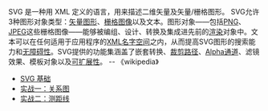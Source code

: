 SVG 是一种用 XML 定义的语言，用来描述二维矢量及矢量/栅格图形。 SVG允许3种图形对象类型：[矢量图形](https://wikipedia.hk.wjbk.site/baike-矢量图形)、[栅格图像](https://wikipedia.hk.wjbk.site/baike-栅格图像)以及文本。图形对象——包括[PNG](https://wikipedia.hk.wjbk.site/baike-PNG)、[JPEG](https://wikipedia.hk.wjbk.site/baike-JPEG)这些栅格图像——能够被编组、设计、转换及集成进先前的[渲染](https://wikipedia.hk.wjbk.site/baike-渲染)对象中。文本可以在任何适用于应用程序的[XML名字空间](https://wikipedia.hk.wjbk.site/baike-XML命名空间)之内，从而提高SVG图形的搜索能力和[无障碍性](https://wikipedia.hk.wjbk.site/baike-無障礙環境)。SVG提供的功能集涵盖了嵌套转换、[裁剪路径](https://wikipedia.hk.wjbk.site/w/index.php?title=裁剪路径&action=edit&redlink=1)、[Alpha通道](https://wikipedia.hk.wjbk.site/baike-Alpha通道)、滤镜效果、模板对象以及[可扩展性](https://wikipedia.hk.wjbk.site/baike-可扩展性)。 -- 《wikipedia》

- [SVG 基础](notebook/Graphical/SVG/SVG基础)
- [实战一：关系图](notebook/Graphical/SVG/关系图)
- [实战二：测距线](notebook/Graphical/SVG/测距线)